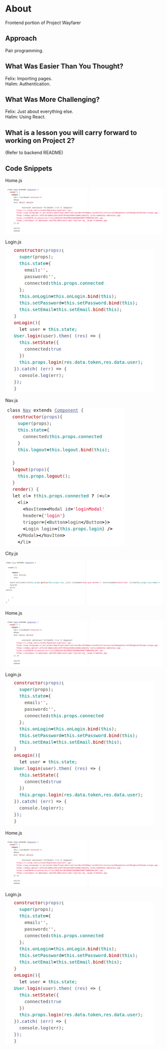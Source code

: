 # About
Frontend portion of Project Wayfarer

## Approach

Pair programming.

## What Was Easier Than You Thought?

Felix: Importing pages.<br>
Halim: Authentication.

## What Was More Challenging?

Felix: Just about everything else.
<br>
Halim: Using React.

## What is a lesson you will carry forward to working on Project 2?

(Refer to backend README)

## Code Snippets

Home.js

![image of code, Homejs](screenshots/Homejs.png "Home")

Login.js
        
![image of code, Loginjs](screenshots/Loginjs.png "Login")

Nav.js

![image of code, Navjs](screenshots/Navjs.png "Nav")

City.js
        
![image of code, Cityjs](screenshots/Cityjs.png "City")

Home.js

![image of code, Homejs](screenshots/Homejs.png "Home")<br>

Login.js
        
![image of code, Loginjs](screenshots/Loginjs.png "Login")

Home.js

![image of code, Homejs](screenshots/Homejs.png "Home")<br>

Login.js
        
![image of code, Loginjs](screenshots/Loginjs.png "Login")
